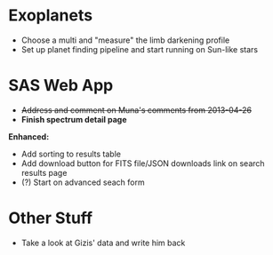 Exoplanets
==========

* Choose a multi and "measure" the limb darkening profile
* Set up planet finding pipeline and start running on Sun-like stars


SAS Web App
===========

* ~~Address and comment on Muna's comments from 2013-04-26~~
* **Finish spectrum detail page**

**Enhanced:**

* Add sorting to results table
* Add download button for FITS file/JSON downloads link on search results page
* (?) Start on advanced seach form


Other Stuff
===========

* Take a look at Gizis' data and write him back
